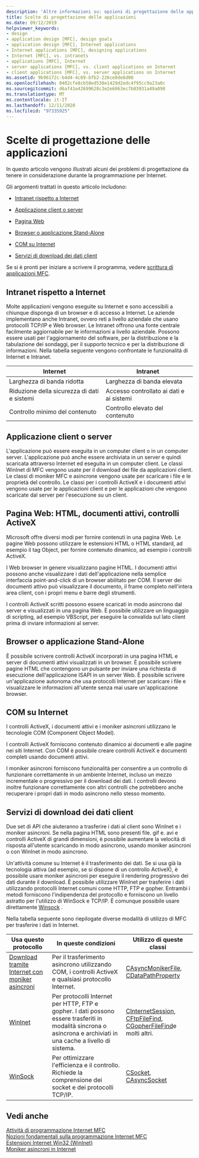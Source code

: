 ```yaml
---
description: 'Altre informazioni su: opzioni di progettazione delle applicazioni'
title: Scelte di progettazione delle applicazioni
ms.date: 09/12/2019
helpviewer_keywords:
- design
- application design [MFC], design goals
- application design [MFC], Internet applications
- Internet applications [MFC], designing applications
- Internet [MFC], vs. intranets
- applications [MFC], Internet
- server applications [MFC], vs. client applications on Internet
- client applications [MFC], vs. server applications on Internet
ms.assetid: 9b96172c-b4d4-4c69-bfb2-226ce0de6d08
ms.openlocfilehash: 0402cfe8cb58ed538e1429d2edc4f95cc9a23a0c
ms.sourcegitcommit: d6af41e42699628c3e2e6063ec7b03931a49a098
ms.translationtype: MT
ms.contentlocale: it-IT
ms.lasthandoff: 12/11/2020
ms.locfileid: "97335925"
---
```

# <a name="application-design-choices"></a>Scelte di progettazione delle applicazioni

In questo articolo vengono illustrati alcuni dei problemi di progettazione da tenere in considerazione durante la programmazione per Internet.

Gli argomenti trattati in questo articolo includono:

- [Intranet rispetto a Internet](#_core_intranet_versus_internet)

- [Applicazione client o server](#_core_client_or_server_application)

- [Pagina Web](#_core_the_web_page)

- [Browser o applicazione Stand-Alone](#_core_browser_or_standalone)

- [COM su Internet](#_core_com_on_the_internet)

- [Servizi di download dei dati client](#_core_client_data_download_services)

Se si è pronti per iniziare a scrivere il programma, vedere [scrittura di applicazioni MFC](writing-mfc-applications.md).

## <a name="intranet-versus-internet"></a><a name="_core_intranet_versus_internet"></a> Intranet rispetto a Internet

Molte applicazioni vengono eseguite su Internet e sono accessibili a chiunque disponga di un browser e di accesso a Internet. Le aziende implementano anche Intranet, ovvero reti a livello aziendale che usano protocolli TCP/IP e Web browser. Le Intranet offrono una fonte centrale facilmente aggiornabile per le informazioni a livello aziendale. Possono essere usati per l'aggiornamento del software, per la distribuzione e la tabulazione dei sondaggi, per il supporto tecnico e per la distribuzione di informazioni. Nella tabella seguente vengono confrontate le funzionalità di Internet e Intranet.

|Internet|Intranet|
|--------------|--------------|
|Larghezza di banda ridotta|Larghezza di banda elevata|
|Riduzione della sicurezza di dati e sistemi|Accesso controllato ai dati e ai sistemi|
|Controllo minimo del contenuto|Controllo elevato del contenuto|

## <a name="client-or-server-application"></a><a name="_core_client_or_server_application"></a> Applicazione client o server

L'applicazione può essere eseguita in un computer client o in un computer server. L'applicazione può anche essere archiviata in un server e quindi scaricata attraverso Internet ed eseguita in un computer client. Le classi WinInet di MFC vengono usate per il download dei file da applicazioni client. Le classi di moniker MFC e asincrone vengono usate per scaricare i file e le proprietà del controllo. Le classi per i controlli ActiveX e i documenti attivi vengono usate per le applicazioni client e per le applicazioni che vengono scaricate dal server per l'esecuzione su un client.

## <a name="the-web-page-html-active-documents-activex-controls"></a><a name="_core_the_web_page"></a> Pagina Web: HTML, documenti attivi, controlli ActiveX

Microsoft offre diversi modi per fornire contenuti in una pagina Web. Le pagine Web possono utilizzare le estensioni HTML o HTML standard, ad esempio il tag Object, per fornire contenuto dinamico, ad esempio i controlli ActiveX.

I Web browser in genere visualizzano pagine HTML. I documenti attivi possono anche visualizzare i dati dell'applicazione nella semplice interfaccia point-and-click di un browser abilitato per COM. Il server dei documenti attivo può visualizzare il documento, il frame completo nell'intera area client, con i propri menu e barre degli strumenti.

I controlli ActiveX scritti possono essere scaricati in modo asincrono dal server e visualizzati in una pagina Web. È possibile utilizzare un linguaggio di scripting, ad esempio VBScript, per eseguire la convalida sul lato client prima di inviare informazioni al server.

## <a name="browser-or-stand-alone-application"></a><a name="_core_browser_or_standalone"></a> Browser o applicazione Stand-Alone

È possibile scrivere controlli ActiveX incorporati in una pagina HTML e server di documenti attivi visualizzati in un browser. È possibile scrivere pagine HTML che contengono un pulsante per inviare una richiesta di esecuzione dell'applicazione ISAPI in un server Web. È possibile scrivere un'applicazione autonoma che usa protocolli Internet per scaricare i file e visualizzare le informazioni all'utente senza mai usare un'applicazione browser.

## <a name="com-on-the-internet"></a><a name="_core_com_on_the_internet"></a> COM su Internet

I controlli ActiveX, i documenti attivi e i moniker asincroni utilizzano le tecnologie COM (Component Object Model).

I controlli ActiveX forniscono contenuto dinamico ai documenti e alle pagine nei siti Internet. Con COM è possibile creare controlli ActiveX e documenti completi usando documenti attivi.

I moniker asincroni forniscono funzionalità per consentire a un controllo di funzionare correttamente in un ambiente Internet, incluso un mezzo incrementale o progressivo per il download dei dati. I controlli devono inoltre funzionare correttamente con altri controlli che potrebbero anche recuperare i propri dati in modo asincrono nello stesso momento.

## <a name="client-data-download-services"></a><a name="_core_client_data_download_services"></a> Servizi di download dei dati client

Due set di API che aiuteranno a trasferire i dati al client sono WinInet e i moniker asincroni. Se nella pagina HTML sono presenti file. gif e. avi e controlli ActiveX di grandi dimensioni, è possibile aumentare la velocità di risposta all'utente scaricando in modo asincrono, usando moniker asincroni o con WinInet in modo asincrono.

Un'attività comune su Internet è il trasferimento dei dati. Se si usa già la tecnologia attiva (ad esempio, se si dispone di un controllo ActiveX), è possibile usare moniker asincroni per eseguire il rendering progressivo dei dati durante il download. È possibile utilizzare WinInet per trasferire i dati utilizzando protocolli Internet comuni come HTTP, FTP e gopher. Entrambi i metodi forniscono l'indipendenza del protocollo e forniscono un livello astratto per l'utilizzo di WinSock e TCP/IP. È comunque possibile usare direttamente [Winsock](windows-sockets-in-mfc.md) .

Nella tabella seguente sono riepilogate diverse modalità di utilizzo di MFC per trasferire i dati in Internet.

|Usa questo protocollo|In queste condizioni|Utilizzo di queste classi|
|-----------------------|----------------------------|-------------------------|
|[Download tramite Internet con moniker asincroni](asynchronous-monikers-on-the-internet.md)|Per il trasferimento asincrono utilizzando COM, i controlli ActiveX e qualsiasi protocollo Internet.|[CAsyncMonikerFile](reference/casyncmonikerfile-class.md), [CDataPathProperty](reference/cdatapathproperty-class.md)|
|[WinInet](win32-internet-extensions-wininet.md)|Per protocolli Internet per HTTP, FTP e gopher. I dati possono essere trasferiti in modalità sincrona o asincrona e archiviati in una cache a livello di sistema.|[CInternetSession](reference/cinternetsession-class.md), [CFtpFileFind](reference/cftpfilefind-class.md), [CGopherFileFind](reference/cgopherfilefind-class.md)e molti altri.|
|[WinSock](windows-sockets-in-mfc.md)|Per ottimizzare l'efficienza e il controllo. Richiede la comprensione dei socket e dei protocolli TCP/IP.|[CSocket](reference/csocket-class.md), [CAsyncSocket](reference/casyncsocket-class.md)|

## <a name="see-also"></a>Vedi anche

[Attività di programmazione Internet MFC](mfc-internet-programming-tasks.md)<br/>
[Nozioni fondamentali sulla programmazione Internet MFC](mfc-internet-programming-basics.md)<br/>
[Estensioni Internet Win32 (WinInet)](win32-internet-extensions-wininet.md)<br/>
[Moniker asincroni in Internet](asynchronous-monikers-on-the-internet.md)
